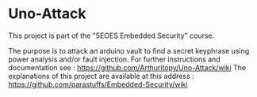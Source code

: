 # Uno-Attack
This project is part of the "5EOES Embedded Security" course. 

The purpose is to attack an arduino vault to find a secret keyphrase using power analysis and/or fault injection.
For further instructions and documentation see : https://github.com/Arthuritopy/Uno-Attack/wiki
The explanations of this project are available at this address : https://github.com/parastuffs/Embedded-Security/wiki

